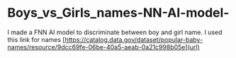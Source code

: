# Boys_vs_Girls_names-NN-AI-model-
I made a FNN AI model to discriminate between boy and girl name. I used this link for names [https://catalog.data.gov/dataset/popular-baby-names/resource/9dcc69fe-06be-40a5-aeab-0a21c998b05e](url)
